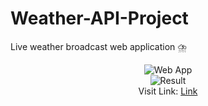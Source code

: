# Weather-API-Project
Live weather broadcast web application ⛈️
<p align="center">
  <img src="https://i.ibb.co/wMBwj3j/web-app.png" title="Web App"><br>
  <img src="https://i.ibb.co/M1122RT/w1.png" title="Result"><br>
  Visit Link: <a href="https://addons.mozilla.org/en-US/firefox/addon/check-list/?utm_source=addons.mozilla.org&utm_medium=referral&utm_content=search" > Link </a>
  
</p>
